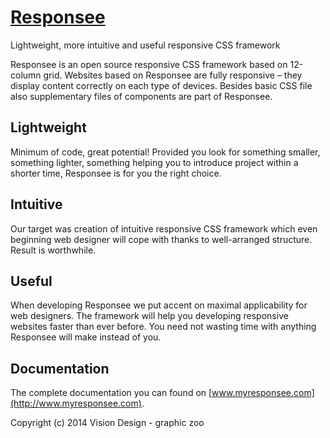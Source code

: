 # [Responsee](http://www.myresponsee.com)
Lightweight, more intuitive and useful responsive CSS framework

Responsee is an open source responsive CSS framework based on 12-column grid. Websites based on Responsee are fully responsive – they display content correctly on each type of devices. Besides basic CSS file also supplementary files of components are part of Responsee.

## Lightweight
Minimum of code, great potential! Provided you look for something smaller, something lighter, something helping you to introduce project within a shorter time, Responsee is for you the right choice.

## Intuitive
Our target was creation of intuitive responsive CSS framework which even beginning web designer will cope with thanks to well-arranged structure. Result is worthwhile.

## Useful
When developing Responsee we put accent on maximal applicability for web designers. The framework will help you developing responsive websites faster than ever before. You need not wasting time with anything Responsee will make instead of you.

## Documentation
The complete documentation you can found on [www.myresponsee.com](http://www.myresponsee.com).


Copyright (c) 2014 Vision Design - graphic zoo
